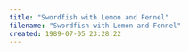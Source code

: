 ```yaml
---
title: "Swordfish with Lemon and Fennel"
filename: "Swordfish-with-Lemon-and-Fennel"
created: 1989-07-05 23:28:22
---
```

